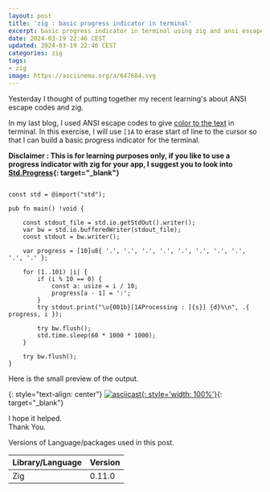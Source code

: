 ```yaml
---
layout: post
title: 'zig : basic progress indicator in terminal'
excerpt: basic progress indicator in terminal using zig and ansi escape code
date: 2024-03-19 22:46 CEST
updated: 2024-03-19 22:46 CEST
categories: zig
tags:
- zig
image: https://asciinema.org/a/647684.svg
---
```

Yesterday I thought of putting together my recent learning's about ANSI escape codes and zig. 

In my last blog, I used ANSI escape codes to give [color to the text][gren_ansi] in terminal. In this exercise, I will use `[1A` to erase start of line to the cursor so that I can build a basic progress indicator for the terminal. 

**Disclaimer : This is for learning purposes only, if you like to use a progress indicator with zig for your app, I suggest you to look into [Std.Progress][std_progress]{: target="_blank"}**

```zig

const std = @import("std");

pub fn main() !void {

    const stdout_file = std.io.getStdOut().writer();
    var bw = std.io.bufferedWriter(stdout_file);
    const stdout = bw.writer();

    var progress = [10]u8{ '.', '.', '.', '.', '.', '.', '.', '.', '.', '.' };

    for (1..101) |i| {
        if (i % 10 == 0) {
            const a: usize = i / 10;
            progress[a - 1] = ':';
        }
        try stdout.print("\u{001b}[1AProcessing : [{s}] {d}%\n", .{ progress, i });

        try bw.flush();
        std.time.sleep(60 * 1000 * 1000);
    }

    try bw.flush();
}

```

Here is the small preview of the output.

{: style="text-align: center"}
[![asciicast](https://asciinema.org/a/647684.svg){: style='width: 100%'}](https://asciinema.org/a/647684){: target="_blank"}

I hope it helped.   
Thank You.  

Versions of Language/packages used in this post.


| Library/Language | Version |
| ---------------- | ------- |
| Zig              | 0.11.0  |

[gren_ansi]:/2024/03/gren-using-ansi-escape-codes.html
[std_progress]:https://ziglang.org/documentation/master/std/#std.Progress